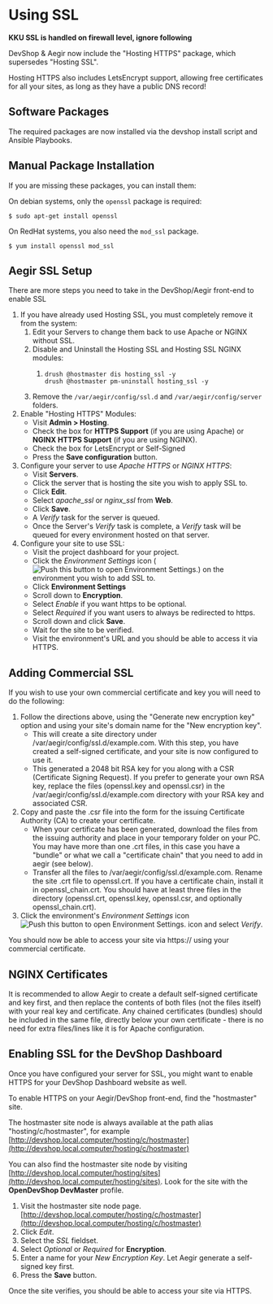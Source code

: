 # Using SSL

**KKU SSL is handled on firewall level, ignore following** 

DevShop & Aegir now include the "Hosting HTTPS" package, which supersedes "Hosting SSL".

Hosting HTTPS also includes LetsEncrypt support, allowing free certificates for all your sites, as long as they have a public DNS record!

## Software Packages

The required packages are now installed via the devshop install script and Ansible Playbooks.

## Manual Package Installation

If you are missing these packages, you can install them:

On debian systems, only the `openssl` package is required:

```text
$ sudo apt-get install openssl
```

On RedHat systems, you also need the `mod_ssl` package.

```text
$ yum install openssl mod_ssl
```

## Aegir SSL Setup

There are more steps you need to take in the DevShop/Aegir front-end to enable SSL

1. If you have already used Hosting SSL, you must completely remove it from the system:
   1. Edit your Servers to change them back to use Apache or NGINX without SSL.
   2. Disable and Uninstall the Hosting SSL and Hosting SSL NGINX modules: 
      1. ```text
         drush @hostmaster dis hosting_ssl -y
         drush @hostmaster pm-uninstall hosting_ssl -y
         ```
   3. Remove the `/var/aegir/config/ssl.d` and `/var/aegir/config/server` folders.
2. Enable "Hosting HTTPS" Modules:
   * Visit **Admin &gt; Hosting**.
   * Check the box for **HTTPS Support** \(if you are using Apache\) or **NGINX HTTPS Support** \(if you are using NGINX\). 
   * Check the box for LetsEncrypt or Self-Signed
   * Press the **Save configuration** button.
3. Configure your server to use _Apache HTTPS_ or _NGINX HTTPS_:
   * Visit **Servers**.
   * Click the server that is hosting the site you wish to apply SSL to.
   * Click **Edit**.
   * Select _apache\_ssl_ or _nginx\_ssl_ from **Web**.
   * Click **Save**.
   * A _Verify_ task for the server is queued.
   * Once the Server's _Verify_ task is complete, a _Verify_ task will be queued for every environment hosted on that server.
4. Configure your site to use SSL:
   * Visit the project dashboard for your project.
   * Click the _Environment Settings_  icon \(![Push this button to open Environment Settings.](../.gitbook/assets/settings.png)\) on the environment you wish to add SSL to.
   * Click **Environment Settings**
   * Scroll down to **Encryption**. 
   * Select _Enable_ if you want https to be optional.
   * Select _Required_ if you want users to always be redirected to https.
   * Scroll down and click **Save**.
   * Wait for the site to be verified.
   * Visit the environment's URL and you should be able to access it via HTTPS.

## Adding Commercial SSL

If you wish to use your own commercial certificate and key you will need to do the following:

1. Follow the directions above, using the "Generate new encryption key" option and using your site's domain name for the "New encryption key".
   * This will create a site directory under /var/aegir/config/ssl.d/example.com. With this step, you have created a self-signed certificate, and your site is now configured to use it.
   * This generated a 2048 bit RSA key for you along with a CSR \(Certificate Signing Request\). If you prefer to generate your own RSA key, replace the files \(openssl.key and openssl.csr\) in the /var/aegir/config/ssl.d/example.com directory with your RSA key and associated CSR.
2. Copy and paste the .csr file into the form for the issuing Certificate Authority \(CA\) to create your certificate.
   * When your certificate has been generated, download the files from the issuing authority and place in your temporary folder on your PC. You may have more than one .crt files, in this case you have a "bundle" or what we call a "certificate chain" that you need to add in aegir \(see below\).
   * Transfer all the files to /var/aegir/config/ssl.d/example.com. Rename the site .crt file to openssl.crt. If you have a certificate chain, install it in openssl\_chain.crt. You should have at least three files in the directory \(openssl.crt, openssl.key, openssl.csr, and optionally openssl\_chain.crt\).
3. Click the environment's _Environment Settings_ icon ![Push this button to open Environment Settings.](../.gitbook/assets/settings.png) icon and select _Verify_.

You should now be able to access your site via https:// using your commercial certificate.

## NGINX Certificates

It is recommended to allow Aegir to create a default self-signed certificate and key first, and then replace the contents of both files \(not the files itself\) with your real key and certificate. Any chained certificates \(bundles\) should be included in the same file, directly below your own certificate - there is no need for extra files/lines like it is for Apache configuration.

## Enabling SSL for the DevShop Dashboard

Once you have configured your server for SSL, you might want to enable HTTPS for your DevShop Dashboard website as well.

To enable HTTPS on your Aegir/DevShop front-end, find the "hostmaster" site.

The hostmaster site node is always available at the path alias "hosting/c/hostmaster", for example [http://devshop.local.computer/hosting/c/hostmaster](http://devshop.local.computer/hosting/c/hostmaster)

You can also find the hostmaster site node by visiting [http://devshop.local.computer/hosting/sites](http://devshop.local.computer/hosting/sites). Look for the site with the **OpenDevShop DevMaster** profile.

1. Visit the hostmaster site node page. [http://devshop.local.computer/hosting/c/hostmaster](http://devshop.local.computer/hosting/c/hostmaster)
2. Click _Edit_.
3. Select the _SSL_ fieldset.
4. Select _Optional_ or _Required_ for **Encryption**.
5. Enter a name for your _New Encryption Key_. Let Aegir generate a self-signed key first. 
6. Press the **Save** button.

Once the site verifies, you should be able to access your site via HTTPS.

